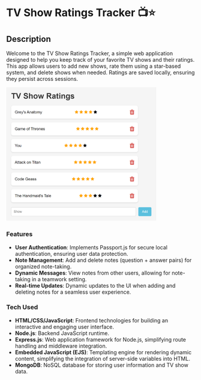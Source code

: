 # TV Show Ratings Tracker 📺⭐️

## Description
Welcome to the TV Show Ratings Tracker, a simple web application designed to help you keep track of your favorite TV shows and their ratings. This app allows users to add new shows, rate them using a star-based system, and delete shows when needed. Ratings are saved locally, ensuring they persist across sessions.

<img src="tv-show-ratings-tracker.png" width="400px">

### Features
- **User Authentication**: Implements Passport.js for secure local authentication, ensuring user data protection.
- **Note Management**: Add and delete notes (question + answer pairs) for organized note-taking.
- **Dynamic Messages**: View notes from other users, allowing for note-taking in a teamwork setting.
- **Real-time Updates**: Dynamic updates to the UI when adding and deleting notes for a seamless user experience.

### Tech Used
- **HTML/CSS/JavaScript**: Frontend technologies for building an interactive and engaging user interface.
- **Node.js**: Backend JavaScript runtime.
- **Express.js**: Web application framework for Node.js, simplifying route handling and middleware integration.
- **Embedded JavaScript (EJS)**: Templating engine for rendering dynamic content, simplifying the integration of server-side variables into HTML.
- **MongoDB**: NoSQL database for storing user information and TV show data.